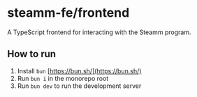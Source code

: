 # steamm-fe/frontend

A TypeScript frontend for interacting with the Steamm program.

## How to run

1. Install `bun` [https://bun.sh/](https://bun.sh/)
2. Run `bun i` in the monorepo root
3. Run `bun dev` to run the development server
